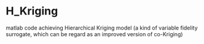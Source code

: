 # H_Kriging
matlab code achieving Hierarchical Kriging model (a kind of variable fidelity surrogate, which can be regard as an improved version of co-Kriging)
